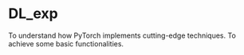 # DL_exp
To understand how PyTorch implements cutting-edge techniques. To achieve some basic functionalities. 
